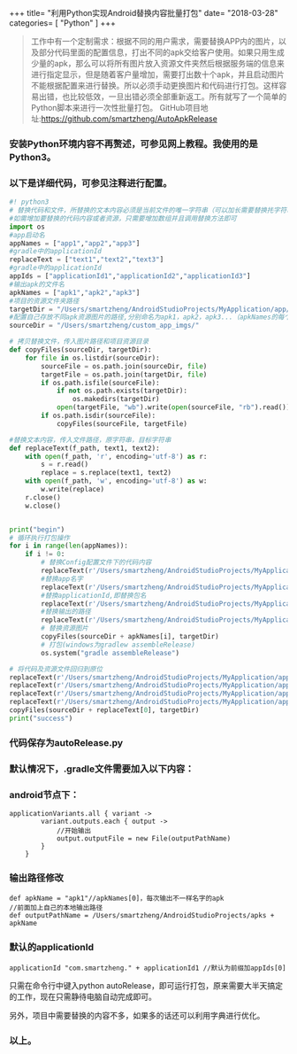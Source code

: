 +++
title= "利用Python实现Android替换内容批量打包"
date= "2018-03-28"
categories= [ "Python" ]
+++
>工作中有一个定制需求：根据不同的用户需求，需要替换APP内的图片，以及部分代码里面的配置信息，打出不同的apk交给客户使用。如果只用生成少量的apk，那么可以将所有图片放入资源文件夹然后根据服务端的信息来进行指定显示，但是随着客户量增加，需要打出数十个apk，并且启动图片不能根据配置来进行替换。所以必须手动更换图片和代码进行打包。这样容易出错，也比较低效，一旦出错必须全部重新返工。所有就写了一个简单的Python脚本来进行一次性批量打包。
GitHub项目地址:https://github.com/smartzheng/AutoApkRelease

### 安装Python环境内容不再赘述，可参见网上教程。我使用的是Python3。  
  
### 以下是详细代码，可参见注释进行配置。

```python
#! python3
# 替换代码和文件，所替换的文本内容必须是当前文件的唯一字符串（可以加长需要替换扥字符串实现唯一性）
#如需增加要替换的代码内容或者资源，只需要增加数组并且调用替换方法即可
import os
#app启动名
appNames = ["app1","app2","app3"]
#gradle中的applicationId
replaceText = ["text1","text2","text3"]
#gradle中的applicationId
appIds = ["applicationId1","applicationId2","applicationId3"]
#输出apk的文件名
apkNames = ["apk1","apk2","apk3"]
#项目的资源文件夹路径
targetDir = "/Users/smartzheng/AndroidStudioProjects/MyApplication/app/src/main/res"
#配置自己存放不同apk资源图片的路径,分别命名为apk1，apk2，apk3...（apkNames的每个元素）需要替换的图片必须名字对应一致
sourceDir = "/Users/smartzheng/custom_app_imgs/"

# 拷贝替换文件，传入图片路径和项目资源目录
def copyFiles(sourceDir, targetDir):
    for file in os.listdir(sourceDir):
        sourceFile = os.path.join(sourceDir, file)
        targetFile = os.path.join(targetDir, file)
        if os.path.isfile(sourceFile):
            if not os.path.exists(targetDir):
                os.makedirs(targetDir)
            open(targetFile, "wb").write(open(sourceFile, "rb").read())
        if os.path.isdir(sourceFile):
            copyFiles(sourceFile, targetFile)

#替换文本内容，传入文件路径，原字符串，目标字符串
def replaceText(f_path, text1, text2):
    with open(f_path, 'r', encoding='utf-8') as r:
        s = r.read()
        replace = s.replace(text1, text2)
    with open(f_path, 'w', encoding='utf-8') as w:
        w.write(replace)
    r.close()
    w.close()


print("begin")
# 循环执行打包操作
for i in range(len(appNames)):
    if i != 0:
        # 替换Config配置文件下的代码内容
        replaceText(r'/Users/smartzheng/AndroidStudioProjects/MyApplication/app/src/main/java/com/smartzheng/Config.java',replaceText[i - 1],replaceText[i])
        #替换app名字
        replaceText(r'/Users/smartzheng/AndroidStudioProjects/MyApplication/app/src/main/res/values/strings.xml', appNames[i - 1],appNames[i])
        #替換applicationId,即替换包名
        replaceText(r'/Users/smartzheng/AndroidStudioProjects/MyApplication/app/build.gradle',appIds[i-1],appIds[i])
        #替换输出的路径
        replaceText(r'/Users/smartzheng/AndroidStudioProjects/MyApplication/app/build.gradle',apkNames[i-1],apkNames[i])
        # 替换资源图片
        copyFiles(sourceDir + apkNames[i], targetDir)
        # 打包(windows为gradlew assembleRelease)
        os.system("gradle assembleRelease")

# 将代码及资源文件回归到原位
replaceText(r'/Users/smartzheng/AndroidStudioProjects/MyApplication/app/src/main/java/com/smartzheng/Config.java',replaceText[len(appNames) - 1],replaceText[0])
replaceText(r'/Users/smartzheng/AndroidStudioProjects/MyApplication/app/src/main/res/values/strings.xml', appNames[len(appNames) - 1],appNames[0])
replaceText(r'/Users/smartzheng/AndroidStudioProjects/MyApplication/app/build.gradle',apkNames[len(appNames) - 1],apkNames[0])
replaceText(r'/Users/smartzheng/AndroidStudioProjects/MyApplication/app/build.gradle',appIds[len(appIds) - 1],appIds[0])
copyFiles(sourceDir + replaceText[0], targetDir)
print("success")

```
### 代码保存为autoRelease.py

### 默认情况下，.gradle文件需要加入以下内容：  
### android节点下：
```  
applicationVariants.all { variant -> 
        variant.outputs.each { output ->  
            //开始输出
            output.outputFile = new File(outputPathName)
        }
    }  
```

### 输出路径修改
```
def apkName = "apk1"//apkNames[0]，每次输出不一样名字的apk
//前面加上自己的本地输出路径
def outputPathName = /Users/smartzheng/AndroidStudioProjects/apks + apkName
```
### 默认的applicationId
```
applicationId "com.smartzheng." + applicationId1 //默认为前缀加appIds[0]
```
只需在命令行中键入python autoRelease，即可运行打包，原来需要大半天搞定的工作，现在只需静待电脑自动完成即可。



另外，项目中需要替换的内容不多，如果多的话还可以利用字典进行优化。


### 以上。